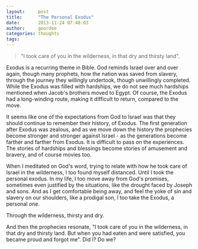 ```yaml
---
layout:     post
title:      "The Personal Exodus"
date:       2013-11-24 07:40:03
author:     geordee
categories: thoughts
tags:
---
```


> "I took care of you in the wilderness, in that dry and thirsty land".

Exodus is a recurring theme in Bible. God reminds Israel over and over again, though many prophets, how the nation was saved from slavery, through the journey they willingly undertook, though unwillingly completed. While the Exodus was filled with hardships, we do not see much hardships mentioned when Jacob's brothers moved to Egypt. Of course, the Exodus had a long-winding route, making it difficult to return, compared to the move.

It seems like one of the expectations from God to Israel was that they should continue to remember their history, of Exodus. The first generation after Exodus was zealous, and as we move down the history the prophecies become stronger and stronger against Israel - as the generations become farther and farther from Exodus. It is difficult to pass on the experiences. The stories of hardships and blessings become stories of amusement and bravery, and of course movies too.

When I meditated on God's word, trying to relate with how he took care of Israel in the wilderness, I too found myself distanced. Until I took the personal exodus. In my life, I too move away from God's promises, sometimes even justified by the situations, like the drought faced by Joseph and sons. And as I get comfortable being away, and feel the yoke of sin and slavery on our shoulders, like a prodigal son, I too take the Exodus, a personal one.

Through the wilderness, thirsty and dry.

And then the prophecies resonate, "I took care of you in the wilderness, in that dry and thirsty land. But when you had eaten and were satisfied, you became proud and forgot me". Did I? Do we?

